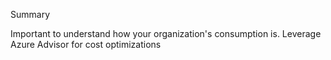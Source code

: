 Summary

Important to understand how your organization's consumption is. Leverage Azure Advisor for cost optimizations